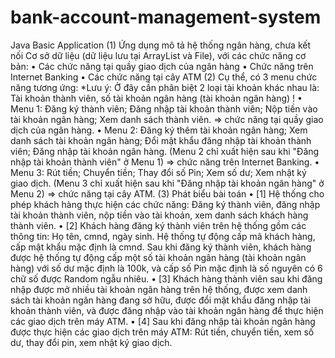 ﻿# bank-account-management-system
Java Basic Application
(1) Ứng dụng mô tả hệ thống ngân hàng, chưa kết nối Cơ sở dữ liệu (dữ liệu lưu tại ArrayList và File), với các chức năng cơ bản:
•	Các chức năng tại quầy giao dịch của ngân hàng
•	Chức năng trên Internet Banking
•	Các chức năng tại cây ATM
(2) Cụ thể, có 3 menu chức năng tương ứng:
*Lưu ý: Ở đây cần phân biệt 2 loại tài khoản khác nhau là: Tài khoản thành viên, số tài khoản ngân hàng (tài khoản ngân hàng) !
•	Menu 1: Đăng ký thành viên; Đăng nhập tài khoản thành viên; Nộp tiền vào tài khoản ngân hàng; Xem danh sách thành viên. => chức năng tại quầy giao dịch của ngân hàng.
•	Menu 2: Đăng ký thêm tài khoản ngân hàng; Xem danh sách tài khoản ngân hàng; Đổi mật khẩu đăng nhập tài khoản thành viên; Đăng nhập tài khoản ngân hàng. (Menu 2 chỉ xuất hiện sau khi "Đăng nhập tài khoản thành viên" ở Menu 1) => chức năng trên Internet Banking.
•	Menu 3: Rút tiền; Chuyển tiền; Thay đổi số Pin; Xem số dư; Xem nhật ký giao dịch. (Menu 3 chỉ xuất hiện sau khi "Đăng nhập tài khoản ngân hàng" ở Menu 2) => chức năng tại cây ATM.
(3) Phát biểu bài toán
•	[1] Hệ thống cho phép khách hàng thực hiện các chức năng: Đăng ký thành viên, đăng nhập tài khoản thành viên, nộp tiền vào tài khoản, xem danh sách khách hàng thành viên.
•	[2] Khách hàng đăng ký thành viên trên hệ thống gồm các thông tin: Họ tên, cmnd, ngày sinh. Hệ thống tự động cấp mã khách hàng, cấp mật khẩu mặc định là cmnd. Sau khi đăng ký thành viên, khách hàng được hệ thống tự động cấp một số tài khoản ngân hàng (tài khoản ngân hàng) với số dư mặc định là 100k, và cấp số Pin mặc định là số nguyên có 6 chữ số được Random ngẫu nhiêu.
•	[3] Khách hàng thành viên sau khi đăng nhập được mở nhiều tài khoản ngân hàng trên hệ thống, được xem danh sách tài khoản ngân hàng đang sở hữu, được đổi mật khẩu đăng nhập tài khoản thành viên, và được đăng nhập vào tài khoản ngân hàng để thực hiện các giao dịch trên máy ATM.
•	[4] Sau khi đăng nhập tài khoản ngân hàng được thực hiện các giao dịch trên máy ATM: Rút tiền, chuyển tiền, xem số dư, thay đổi pin, xem nhật ký giao dịch.

